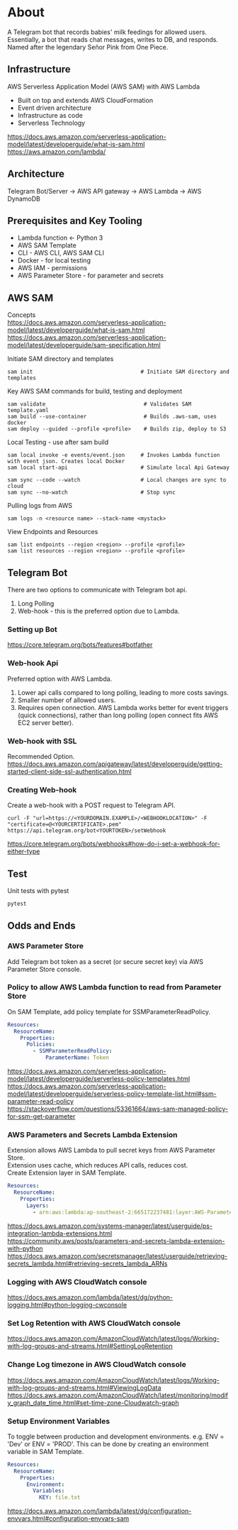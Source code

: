 # About
A Telegram bot that records babies' milk feedings for allowed users.  
Essentially, a bot that reads chat messages, writes to DB, and responds.  
Named after the legendary Señor Pink from One Piece.  

## Infrastructure 
AWS Serverless Application Model (AWS SAM) with AWS Lambda  
- Built on top and extends AWS CloudFormation  
- Event driven architecture
- Infrastructure as code
- Serverless Technology  

https://docs.aws.amazon.com/serverless-application-model/latest/developerguide/what-is-sam.html  
https://aws.amazon.com/lambda/

## Architecture  
Telegram Bot/Server -> AWS API gateway -> AWS Lambda -> AWS DynamoDB  


## Prerequisites and Key Tooling
- Lambda function <- Python 3    
- AWS SAM Template
- CLI - AWS CLI, AWS SAM CLI
- Docker - for local testing
- AWS IAM - permissions
- AWS Parameter Store - for parameter and secrets


## AWS SAM
Concepts  
https://docs.aws.amazon.com/serverless-application-model/latest/developerguide/what-is-sam.html  
https://docs.aws.amazon.com/serverless-application-model/latest/developerguide/sam-specification.html  


Initiate SAM directory and templates  
```
sam init                                  # Initiate SAM directory and templates
```

Key AWS SAM commands for build, testing and deployment  
```
sam validate                               # Validates SAM template.yaml
sam build --use-container                  # Builds .aws-sam, uses docker
sam deploy --guided --profile <profile>    # Builds zip, deploy to S3 
```

Local Testing - use after sam build
```
sam local invoke -e events/event.json     # Invokes Lambda function with event json. Creates local Docker
sam local start-api                       # Simulate local Api Gateway

sam sync --code --watch                   # Local changes are sync to cloud
sam sync --no-watch                       # Stop sync
```

Pulling logs from AWS
```
sam logs -n <resource name> --stack-name <mystack>  
```

View Endpoints and Resources
```
sam list endpoints --region <region> --profile <profile>
sam list resources --region <region> --profile <profile>
```

## Telegram Bot
There are two options to communicate with Telegram bot api.  
1. Long Polling  
2. Web-hook - this is the preferred option due to Lambda.  

### Setting up Bot
https://core.telegram.org/bots/features#botfather  

### Web-hook Api
Preferred option with AWS Lambda.  
1. Lower api calls compared to long polling, leading to more costs savings.    
2. Smaller number of allowed users.  
3. Requires open connection. AWS Lambda works better for event triggers (quick connections), rather than long polling (open connect fits AWS EC2 server better).    

### Web-hook with SSL  
Recommended Option.  
https://docs.aws.amazon.com/apigateway/latest/developerguide/getting-started-client-side-ssl-authentication.html  


### Creating Web-hook
Create a web-hook with a POST request to Telegram API. 
```
curl -F "url=https://<YOURDOMAIN.EXAMPLE>/<WEBHOOKLOCATION>" -F "certificate=@<YOURCERTIFICATE>.pem" https://api.telegram.org/bot<YOURTOKEN>/setWebhook
```
https://core.telegram.org/bots/webhooks#how-do-i-set-a-webhook-for-either-type  


## Test
Unit tests with pytest  
```bash
pytest
```

## Odds and Ends
### AWS Parameter Store
Add Telegram bot token as a secret (or secure secret key) via AWS Parameter Store console.

### Policy to allow AWS Lambda function to read from Parameter Store 
On SAM Template, add policy template for SSMParameterReadPolicy.  
```yaml
Resources:
  ResourceName:
    Properties:
      Policies:
        - SSMParameterReadPolicy:
            ParameterName: Token
```
https://docs.aws.amazon.com/serverless-application-model/latest/developerguide/serverless-policy-templates.html  
https://docs.aws.amazon.com/serverless-application-model/latest/developerguide/serverless-policy-template-list.html#ssm-parameter-read-policy  
https://stackoverflow.com/questions/53361664/aws-sam-managed-policy-for-ssm-get-parameter  


### AWS Parameters and Secrets Lambda Extension
Extension allows AWS Lambda to pull secret keys from AWS Parameter Store.  
Extension uses cache, which reduces API calls, reduces cost.  
Create Extension layer in SAM Template.  
```yaml
Resources:
  ResourceName:
    Properties:
      Layers:
        - arn:aws:lambda:ap-southeast-2:665172237481:layer:AWS-Parameters-and-Secrets-Lambda-Extension:11
```
https://docs.aws.amazon.com/systems-manager/latest/userguide/ps-integration-lambda-extensions.html  
https://community.aws/posts/parameters-and-secrets-lambda-extension-with-python  
https://docs.aws.amazon.com/secretsmanager/latest/userguide/retrieving-secrets_lambda.html#retrieving-secrets_lambda_ARNs  

### Logging with AWS CloudWatch console
https://docs.aws.amazon.com/lambda/latest/dg/python-logging.html#python-logging-cwconsole  

### Set Log Retention with AWS CloudWatch console
https://docs.aws.amazon.com/AmazonCloudWatch/latest/logs/Working-with-log-groups-and-streams.html#SettingLogRetention  

### Change Log timezone in AWS CloudWatch console
https://docs.aws.amazon.com/AmazonCloudWatch/latest/logs/Working-with-log-groups-and-streams.html#ViewingLogData  
https://docs.aws.amazon.com/AmazonCloudWatch/latest/monitoring/modify_graph_date_time.html#set-time-zone-Cloudwatch-graph  


### Setup Environment Variables
To toggle between production and development environments. e.g. ENV = 'Dev' or ENV = 'PROD'.
This can be done by creating an environment variable in SAM Template.
```yaml
Resources:
  ResourceName:
    Properties:
      Environment:
        Variables:
          KEY: file.txt
```
https://docs.aws.amazon.com/lambda/latest/dg/configuration-envvars.html#configuration-envvars-sam